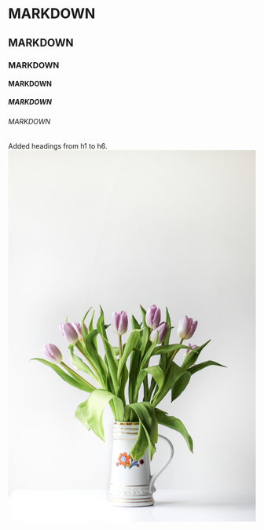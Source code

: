 # MARKDOWN
## MARKDOWN
### MARKDOWN
#### MARKDOWN
##### MARKDOWN
###### MARKDOWN

















Added headings from h1 to h6.
![image of flowers in pot ](https://raw.githubusercontent.com/alfiyarasheed/skills-communicate-using-markdown/main/nordwood-themes-LrAsfltinp0-unsplash.jpg)
